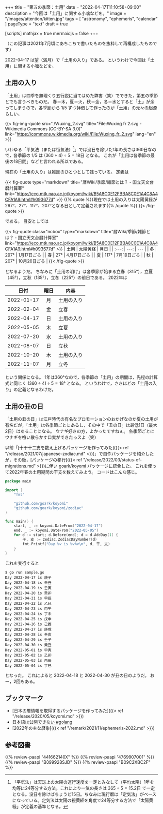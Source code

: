 +++
title = "第五の季節：土用"
date =  "2022-04-17T11:10:58+09:00"
description = "今回は「土用」に関する小咄などを。"
image = "/images/attention/kitten.jpg"
tags = [ "astronomy", "ephemeris", "calendar" ]
pageType = "text"
draft = true

[scripts]
  mathjax = true
  mermaidjs = false
+++

（この記事は2021年7月頃にあちこちで書いたものを抜粋して再構成したものです）

2022-04-17 は望（満月）で「土用の入り」である。
というわけで今回は「土用」に関する小咄などを。

## 土用の入り

「土用」は四季を無理くり五行説に当てはめた弊害（笑）でできた，第五の季節とでも言うべきものだ。
春＝木，夏＝火，秋＝金，冬＝水とすると「土」が余ってしまうので，各季節から $1/5$ ずつ拝借して作ったのが「土用」の元々の起源らしい。

{{< fig-img-quote src="./Wuxing_2.svg" title="File:Wuxing fr 2.svg - Wikimedia Commons (CC-BY-SA 3.0)" link="https://commons.wikimedia.org/wiki/File:Wuxing_fr_2.svg" lang="en" >}}

いわゆる「平気法（または恒気法）[^e1]」では没日を除いた1年の長さは360日なので，各季節の $1/5$ は $(360 \div 4) \div 5 = 18\mathrm{日}$ となる。
これが「土用は各季節の最後の18日間」などと言われる所以である。

[^e1]: 「平気法」は天球上の太陽の運行速度を一定とみなして（平均太陽）1年を均等に24等分する方法。これにより一気の長さは $365 \div 5 = 15.2\mathrm{日}$ で一定となる。没日を除けばちょうど15日。ちなみに現行暦は「定気法」がベースになっている。定気法は太陽の視黄経を角度で24等分する方法で「太陽黄経」が定義の基準となる。

現在の「土用の入り」は雑節のひとつとして残っている。
定義は

{{< fig-quote type="markdown" title="暦Wiki/季節/雑節とは？ - 国立天文台暦計算室" link="https://eco.mtk.nao.ac.jp/koyomi/wiki/B5A8C0E12FBBA8C0E1A4C8A4CFA1A9.html#h093677d" >}}
{{% quote %}}現在では土用の入りは太陽黄経が297°、27°、117°、207°となる日として定義されます{{% /quote %}}
{{< /fig-quote >}}

である。
目安としては

{{< fig-quote class="nobox" type="markdown" title="暦Wiki/季節/雑節とは？ - 国立天文台暦計算室" link="https://eco.mtk.nao.ac.jp/koyomi/wiki/B5A8C0E12FBBA8C0E1A4C8A4CFA1A9.html#h093677d" >}}
| 土用 | 太陽黄経 | 月日 |
| :---: | ---: | --- |
| 冬 | 297° | 1月17日ごろ |
| 春 | 27° | 4月17日ごろ |
| 夏 | 117° | 7月19日ごろ |
| 秋 | 207° | 10月20日ごろ |
{{< /fig-quote >}}

となるようだ。
ちなみに「土用の明け」は各季節が始まる立春（315°），立夏（45°），立秋（135°），立冬（225°）の前日である。
2022年は

| 日付 | 曜日 | 内容 |
| ---- |:----:| ---- |
| 2022-01-17 | 月 | 土用の入り |
| 2022-02-04 | 金 | 立春 |
| 2022-04-17 | 日 | 土用の入り |
| 2022-05-05 | 木 | 立夏 |
| 2022-07-20 | 水 | 土用の入り |
| 2022-08-07 | 日 | 立秋 |
| 2022-10-20 | 木 | 土用の入り |
| 2022-11-07 | 月 | 立冬 |

という関係になる。
1年は360°なので，各季節の「土用」の期間は，先程の計算式と同じく $(360 \div 4) \div 5 = 18°$ となる。
というわけで，さきほどの「土用の入り」の定義となるわけだ。

## 土用の丑の日

「土用の丑の日」は江戸時代の有名なプロモーションのおかげなのか夏の土用が有名だが，「土用」は各季節ごとにあるし，その中で「丑の日」は最低1日（最大2日）はあることになる。
ウナギ好きの方，よかったですねぇ。
各季節ごとにウナギを喰い散らかす口実ができたっスよ（笑）

以前「[十干十二支を数え上げるパッケージを作ってみた]({{< ref "/release/2021/07/japanese-zodiac.md" >}})」で自作パッケージを紹介したが，その後，[パッケージの移行]({{< ref "/release/2022/03/status-of-migrations.md" >}})に伴い [goark/koyomi](https://github.com/goark/koyomi "goark/koyomi: 日本のこよみ") パッケージに統合した。
これを使って2022年春の土用期間の干支を数えてみよう。
コードはこんな感じ。

```go
package main

import (
    "fmt"

    "github.com/goark/koyomi"
    "github.com/goark/koyomi/zodiac"
)

func main() {
    start, _ := koyomi.DateFrom("2022-04-17")
    end, _ := koyomi.DateFrom("2022-05-05")
    for d := start; d.Before(end); d = d.AddDay(1) {
        干, 支 := zodiac.ZodiacDayNumber(d)
        fmt.Printf("Day %v is %v%v\n", d, 干, 支)
    }
}
```

これを実行すると

```text
$ go run sample.go
Day 2022-04-17 is 庚子
Day 2022-04-18 is 辛丑
Day 2022-04-19 is 壬寅
Day 2022-04-20 is 癸卯
Day 2022-04-21 is 甲辰
Day 2022-04-22 is 乙巳
Day 2022-04-23 is 丙午
Day 2022-04-24 is 丁未
Day 2022-04-25 is 戊申
Day 2022-04-26 is 己酉
Day 2022-04-27 is 庚戌
Day 2022-04-28 is 辛亥
Day 2022-04-29 is 壬子
Day 2022-04-30 is 癸丑
Day 2022-05-01 is 甲寅
Day 2022-05-02 is 乙卯
Day 2022-05-03 is 丙辰
Day 2022-05-04 is 丁巳
```

となった。
これによると 2022-04-18 と 2022-04-30 が丑の日のようだ。
おー，2回もある。

## ブックマーク

- [日本の暦情報を取得するパッケージを作ってみた]({{< ref "/release/2020/05/koyomi.md" >}})
- [日本語は公開できない #golang](https://zenn.dev/spiegel/articles/20210807-japanese-identifier)
- [2022年の主な暦象]({{< ref "/remark/2021/11/ephemeris-2022.md" >}})

## 参考図書

{{% review-paapi "441662140X" %}} <!-- 天文年鑑 2022年版 -->
{{% review-paapi "4769907001" %}} <!-- 新こよみ便利帳 -->
{{% review-paapi "B099928SJD" %}} <!-- プログラミング言語Go -->
{{% review-paapi "B09C2XBC2F" %}} <!-- Golang Tシャツ -->

